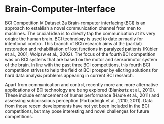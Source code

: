 # Brain-Computer-Interface
BCI Competition IV Dataset 2a
Brain-computer interfacing (BCI) is an approach to establish a novel communication channel from men to machines. The crucial idea is to directly tap the communication at its very origin: the human brain. BCI technology is used to date primarily for intentional control. This branch of BCI research aims at the (partial) restoration and rehabilitation of lost functions in paralyzed patients (Kübler et al., 2001; Wolpaw et al., 2002). The focus of the fourth BCI competition was on BCI systems that are based on the motor and sensorimotor system of the brain. In line with the past three BCI competitions, this fourth BCI competition strives to help the field of BCI prosper by eliciting solutions for hard data analysis problems appearing in current BCI research.

Apart from communication and control, recently more and more alternative applications of BCI technology are being explored (Blankertz et al., 2010). These include enhancement of human performance (Haufe et al., 2011) and assessing subconscious perception (Porbadnigk et al., 2010, 2011). Data from those recent developments have not yet been included in the BCI competitions, but may pose interesting and novel challenges for future competitions.
